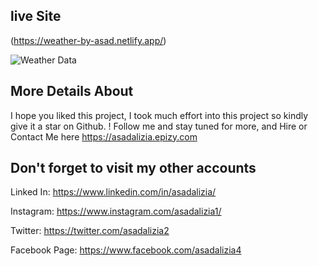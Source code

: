 ## live Site

(https://weather-by-asad.netlify.app/)

![Weather Data](https://media.licdn.com/dms/image/C4D2DAQFS3-yFRjMmeg/profile-treasury-image-shrink_800_800/0/1673029616221?e=1675360800&v=beta&t=rZUbcbqsYbQVPw1fraHrLYTCOMQ_dQpQ1lqTEefjK3Y)

## More Details About

I hope you liked this project, I took much effort into this project so kindly give it a star on Github. ! Follow me and stay tuned for more, and Hire or Contact Me here https://asadalizia.epizy.com ⁠

## Don't forget to visit my other accounts

Linked In: https://www.linkedin.com/in/asadalizia/

Instagram: https://www.instagram.com/asadalizia1/

Twitter: https://twitter.com/asadalizia2

Facebook Page: https://www.facebook.com/asadalizia4
